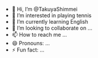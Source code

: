 - 👋 Hi, I’m @TakuyaShimmei
- 👀 I’m interested in playing tennis
- 🌱 I’m currently learning English
- 💞️ I’m looking to collaborate on ...
- 📫 How to reach me ...
- 😄 Pronouns: ...
- ⚡ Fun fact: ...

<!---
TakuyaShimmei/TakuyaShimmei is a ✨ special ✨ repository because its `README.md` (this file) appears on your GitHub profile.
You can click the Preview link to take a look at your changes.
--->
